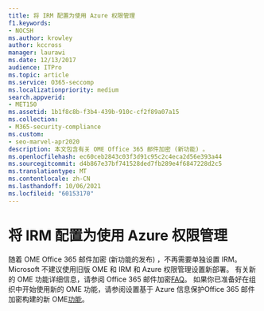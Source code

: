 ```yaml
---
title: 将 IRM 配置为使用 Azure 权限管理
f1.keywords:
- NOCSH
ms.author: krowley
author: kccross
manager: laurawi
ms.date: 12/13/2017
audience: ITPro
ms.topic: article
ms.service: O365-seccomp
ms.localizationpriority: medium
search.appverid:
- MET150
ms.assetid: 1b1f8c8b-f3b4-439b-910c-cf2f89a07a15
ms.collection:
- M365-security-compliance
ms.custom:
- seo-marvel-apr2020
description: 本文包含有关 OME Office 365 邮件加密 (新功能) 。
ms.openlocfilehash: ec60ceb2843c03f3d91c95c2c4eca2d56e393a44
ms.sourcegitcommit: d4b867e37bf741528ded7fb289e4f6847228d2c5
ms.translationtype: MT
ms.contentlocale: zh-CN
ms.lasthandoff: 10/06/2021
ms.locfileid: "60153170"
---
```

# <a name="configure-irm-to-use-azure-rights-management"></a>将 IRM 配置为使用 Azure 权限管理

随着 OME Office 365 邮件加密 (新功能的发布) ，不再需要单独设置 IRM。 Microsoft 不建议使用旧版 OME 和 IRM 和 Azure 权限管理设置新部署。 有关新的 OME 功能详细信息，请参阅 Office 365 邮件加密[FAQ](./ome-faq.yml)。 如果你已准备好在组织中开始使用新的 OME 功能，请参阅设置基于 Azure 信息保护Office 365 邮件加密构建的新 OME[功能](./set-up-new-message-encryption-capabilities.md)。
